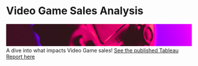 # Video Game Sales Analysis
![](https://raw.githubusercontent.com/Shuvo-saha/Video-Game-Sales-Analysis/main/Cover.png)
A dive into what impacts Video Game sales! 
[See the published Tableau Report here](https://public.tableau.com/app/profile/shuvo.saha3090/viz/VGAnalysis/VGAnalysis)
